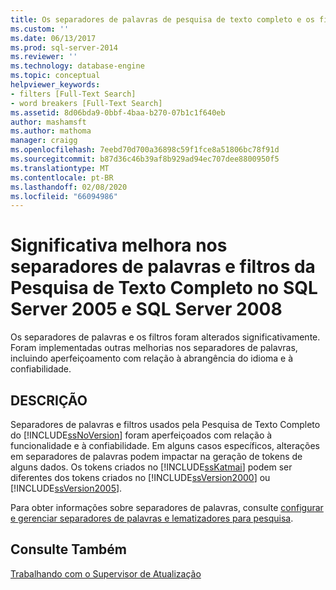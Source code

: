 ```yaml
---
title: Os separadores de palavras de pesquisa de texto completo e os filtros melhoraram significativamente no SQL Server 2005 e SQL Server 2008 | Microsoft Docs
ms.custom: ''
ms.date: 06/13/2017
ms.prod: sql-server-2014
ms.reviewer: ''
ms.technology: database-engine
ms.topic: conceptual
helpviewer_keywords:
- filters [Full-Text Search]
- word breakers [Full-Text Search]
ms.assetid: 8d06bda9-0bbf-4baa-b270-07b1c1f640eb
author: mashamsft
ms.author: mathoma
manager: craigg
ms.openlocfilehash: 7eebd70d700a36898c59f1fce8a51806bc78f91d
ms.sourcegitcommit: b87d36c46b39af8b929ad94ec707dee8800950f5
ms.translationtype: MT
ms.contentlocale: pt-BR
ms.lasthandoff: 02/08/2020
ms.locfileid: "66094986"
---
```

# <a name="full-text-search-word-breakers-and-filters-significantly-improved-in-sql-server-2005-and-sql-server-2008"></a>Significativa melhora nos separadores de palavras e filtros da Pesquisa de Texto Completo no SQL Server 2005 e SQL Server 2008
  Os separadores de palavras e os filtros foram alterados significativamente. Foram implementadas outras melhorias nos separadores de palavras, incluindo aperfeiçoamento com relação à abrangência do idioma e à confiabilidade.  
  
## <a name="description"></a>DESCRIÇÃO  
 Separadores de palavras e filtros usados pela Pesquisa de Texto Completo do [!INCLUDE[ssNoVersion](../../includes/ssnoversion-md.md)] foram aperfeiçoados com relação à funcionalidade e à confiabilidade. Em alguns casos específicos, alterações em separadores de palavras podem impactar na geração de tokens de alguns dados. Os tokens criados no [!INCLUDE[ssKatmai](../../includes/sskatmai-md.md)] podem ser diferentes dos tokens criados no [!INCLUDE[ssVersion2000](../../includes/ssversion2000-md.md)] ou [!INCLUDE[ssVersion2005](../../includes/ssversion2005-md.md)].  
  
 Para obter informações sobre separadores de palavras, consulte [configurar e gerenciar separadores de palavras e lematizadores para pesquisa](../../relational-databases/search/configure-and-manage-word-breakers-and-stemmers-for-search.md).  
  
## <a name="see-also"></a>Consulte Também  
 [Trabalhando com o Supervisor de Atualização](../../../2014/sql-server/install/working-with-upgrade-advisor.md)  
  
  
